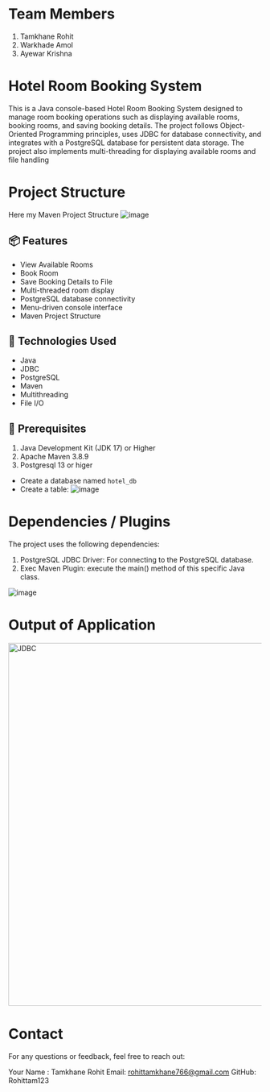 # Team Members
   1. Tamkhane Rohit
   2. Warkhade Amol
   3. Ayewar Krishna

# Hotel Room Booking System

This is a Java console-based Hotel Room Booking System designed to manage room booking operations such as displaying available rooms, booking rooms, and saving booking details. The project follows Object-Oriented Programming principles, uses JDBC for database connectivity, and integrates with a PostgreSQL database for persistent data storage. The project also implements multi-threading for displaying available rooms and file handling

# Project Structure 
Here my Maven Project Structure
         ![image](https://github.com/user-attachments/assets/7914bc40-840c-44f9-93a1-c4b0f5994e66)


## 📦 Features

- View Available Rooms
- Book Room
- Save Booking Details to File
- Multi-threaded room display
- PostgreSQL database connectivity
- Menu-driven console interface
- Maven Project Structure

## 🔧 Technologies Used

- Java
- JDBC
- PostgreSQL
- Maven
- Multithreading
- File I/O

## 📝 Prerequisites

1. Java Development Kit (JDK 17) or Higher
2. Apache Maven 3.8.9
3. Postgresql 13 or higer
- Create a database named `hotel_db`
- Create a table:
      ![image](https://github.com/user-attachments/assets/0e6a7280-c321-49ca-9fef-2deadf6bf011)

# Dependencies / Plugins
The project uses the following dependencies:

 1. PostgreSQL JDBC Driver: For connecting to the PostgreSQL database.
 2. Exec Maven Plugin: execute the main() method of this specific Java class.

![image](https://github.com/user-attachments/assets/4aff8c83-6928-475d-82dc-153455f479da)

# Output of Application 
    
<img width="1366" height="720" alt="JDBC" src="https://github.com/user-attachments/assets/b012cd97-9253-4a77-bb15-e17d6eb0f11e" />

# Contact
For any questions or feedback, feel free to reach out:

Your Name : Tamkhane Rohit 
Email: rohittamkhane766@gmail.com 
GitHub: Rohittam123
